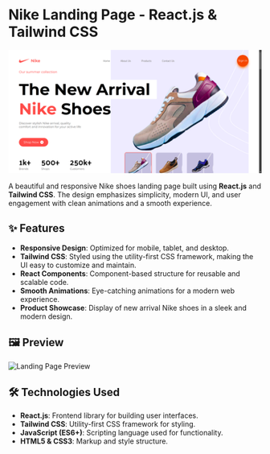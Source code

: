 # Nike Landing Page - React.js & Tailwind CSS

![Nike Landing Page Preview](./Screenshot%20from%202024-10-18%2022-35-46.png)

A beautiful and responsive Nike shoes landing page built using **React.js** and **Tailwind CSS**. The design emphasizes simplicity, modern UI, and user engagement with clean animations and a smooth experience.

## ✨ Features

- **Responsive Design**: Optimized for mobile, tablet, and desktop.
- **Tailwind CSS**: Styled using the utility-first CSS framework, making the UI easy to customize and maintain.
- **React Components**: Component-based structure for reusable and scalable code.
- **Smooth Animations**: Eye-catching animations for a modern web experience.
- **Product Showcase**: Display of new arrival Nike shoes in a sleek and modern design.

## 🖼️ Preview

![Landing Page Preview](./path-to-image.png)

## 🛠️ Technologies Used

- **React.js**: Frontend library for building user interfaces.
- **Tailwind CSS**: Utility-first CSS framework for styling.
- **JavaScript (ES6+)**: Scripting language used for functionality.
- **HTML5 & CSS3**: Markup and style structure.
